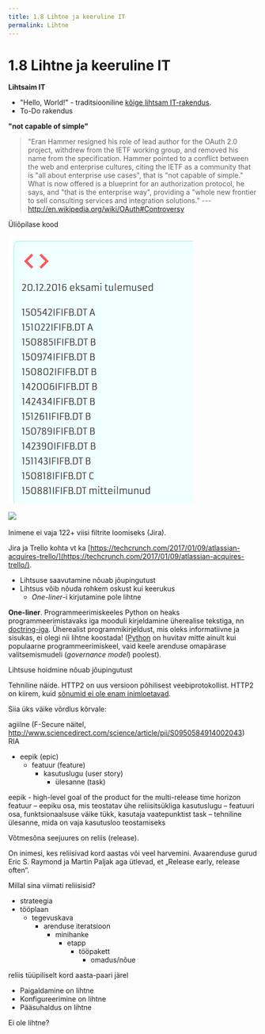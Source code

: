 ```yaml
---
title: 1.8 Lihtne ja keeruline IT
permalink: Lihtne
---
```


# 1.8 Lihtne ja keeruline IT

__Lihtsaim IT__

- "Hello, World!" - traditsiooniline [kõige lihtsam IT-rakendus](https://en.wikipedia.org/wiki/%22Hello,_World!%22_program).
- To-Do rakendus

__"not capable of simple"__

> "Eran Hammer resigned his role of lead author for the OAuth 2.0 project, withdrew from the IETF working group, and removed his name from the specification. Hammer pointed to a conflict between the web and enterprise cultures, citing the IETF as a community that is "all about enterprise use cases", that is "not capable of simple." What is now offered is a blueprint for an authorization protocol, he says, and "that is the enterprise way", providing a "whole new frontier to sell consulting services and integration solutions." --- http://en.wikipedia.org/wiki/OAuth#Controversy

Üliõpilase kood

![](img/Koodid.PNG)

![](img/Jira.PNG)

Inimene ei vaja 122+ viisi filtrite loomiseks (Jira).

Jira ja Trello kohta vt ka [https://techcrunch.com/2017/01/09/atlassian-acquires-trello/](https://techcrunch.com/2017/01/09/atlassian-acquires-trello/).

- Lihtsuse saavutamine nõuab jõupingutust
- Lihtsus võib nõuda rohkem oskust kui keerukus
  - _One-liner_-i kirjutamine pole lihtne

__One-liner__. Programmeerimiskeeles Python on heaks programmeerimistavaks iga mooduli kirjeldamine üherealise tekstiga, nn [doctring-iga](https://www.python.org/dev/peps/pep-0257/). Üherealist programmikirjeldust, mis oleks informatiivne ja sisukas, ei olegi nii lihtne koostada! ([Python](https://www.python.org/) on huvitav mitte ainult kui populaarne programmeerimiskeel, vaid keele arenduse omapärase valitsemismudeli (_governance model_) poolest).

Lihtsuse hoidmine nõuab jõupingutust

Tehniline näide. HTTP2 on uus versioon põhilisest veebiprotokollist. HTTP2 on kiirem, kuid [sõnumid ei ole enam inimloetavad](https://news.ycombinator.com/item?id=9038613).

Siia üks väike võrdlus kõrvale:

agiilne (F-Secure näitel, 
http://www.sciencedirect.com/science/article/pii/S0950584914002043) 
RIA
- eepik (epic)
  - featuur (feature)
    - kasutuslugu (user story)
      - ülesanne (task)

eepik - high-level goal of the product for the multi-release time horizon
featuur – eepiku osa, mis teostatav ühe reliisitsükliga
kasutuslugu – featuuri osa, funktsionaalsuse väike tükk, kasutaja vaatepunktist
task – tehniline ülesanne, mida on vaja kasutusloo teostamiseks

Võtmesõna seejuures on reliis (release). 

On inimesi, kes reliisivad kord aastas või veel harvemini. Avaarenduse gurud Eric S. Raymond ja Martin Paljak aga ütlevad, et „Release early, release often“.

Millal sina viimati reliisisid?
  - strateegia
  - tööplaan
    - tegevuskava
      - arenduse iteratsioon
        - minihanke
          - etapp
            - tööpakett
              - omadus/nõue

reliis tüüpiliselt kord aasta-paari järel

- Paigaldamine on lihtne
- Konfigureerimine on lihtne
- Pääsuhaldus on lihtne

Ei ole lihtne?